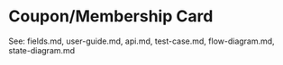 # Coupon/Membership Card

See: fields.md, user-guide.md, api.md, test-case.md, flow-diagram.md, state-diagram.md
